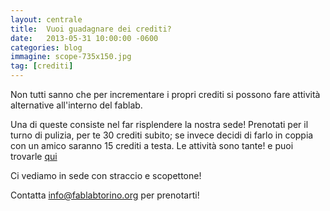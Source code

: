 ```yaml
---
layout: centrale
title:  Vuoi guadagnare dei crediti?
date:   2013-05-31 10:00:00 -0600
categories: blog
immagine: scope-735x150.jpg
tag: [crediti]
---
```

Non tutti sanno che per incrementare i propri crediti si possono fare attività alternative all'interno del fablab.

Una di queste consiste nel far risplendere la nostra sede!
Prenotati per il turno di pulizia, per te 30 crediti subito;
se invece decidi di farlo in coppia con un amico saranno 15 crediti a testa.
Le attività sono tante! e puoi trovarle [qui](http://www.fablabtorino.org/bacheca/)

Ci vediamo in sede con straccio e scopettone!

Contatta info@fablabtorino.org per prenotarti!
